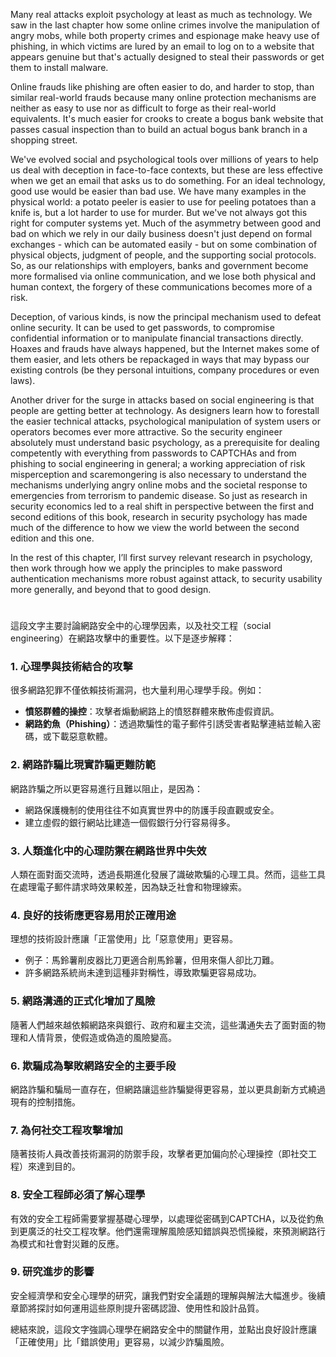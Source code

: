 Many real attacks exploit psychology at least as much as technology. 
We saw in the last chapter how some online crimes involve the manipulation of angry mobs, while both property crimes and espionage make heavy use of phishing, in which victims are lured by an email to log on to a website that appears genuine but that's actually designed to steal their passwords or get them to install malware.

Online frauds like phishing are often easier to do, and harder to stop, than similar real-world frauds because many online protection mechanisms are neither as easy to use nor as difficult to forge as their real-world equivalents. 
It's much easier for crooks to create a bogus bank website that passes casual inspection than to build an actual bogus bank branch in a shopping street.

We've evolved social and psychological tools over millions of years to help us deal with deception in face-to-face contexts, but these are less effective when we get an email that asks us to do something.
For an ideal technology, good use would be easier than bad use.
We have many examples in the physical world: a potato peeler is easier to use for peeling potatoes than a knife is, but a lot harder to use for murder.
But we've not always got this right for computer systems yet.
Much of the asymmetry between good and bad on which we rely in our daily business doesn't just depend on formal exchanges - which can be automated easily - but on some combination of physical objects, judgment of people, and the supporting social protocols. 
So, as our relationships with employers, banks and government become more formalised via online communication, and we lose both physical and human context, the forgery of these communications becomes more of a risk.

Deception, of various kinds, is now the principal mechanism used to defeat online security. 
It can be used to get passwords, to compromise confidential information or to manipulate financial transactions directly.
Hoaxes and frauds have always happened, but the Internet makes some of them easier, and lets others be repackaged in ways that may bypass our existing controls (be they personal intuitions, company procedures or even laws).

Another driver for the surge in attacks based on social engineering is that people are getting better at technology.
As designers learn how to forestall the easier technical attacks, psychological manipulation of system users or operators becomes ever more attractive. 
So the security engineer absolutely must understand basic psychology, as a prerequisite for dealing competently with everything from passwords to CAPTCHAs and from phishing to social engineering in general; a working appreciation of risk misperception and scaremongering is also necessary to understand the mechanisms underlying angry online mobs and the societal response to emergencies from terrorism to pandemic disease. 
So just as research in security economics led to a real shift in perspective between the first and second editions of this book, research in security psychology has made much of the difference to how we view the world between the second edition and this one.

In the rest of this chapter, I’ll first survey relevant research in psychology, then work through how we apply the principles to make password authentication mechanisms more robust against attack, to security usability more generally, and beyond that to good design.

#

這段文字主要討論網路安全中的心理學因素，以及社交工程（social engineering）在網路攻擊中的重要性。以下是逐步解釋：

### 1. **心理學與技術結合的攻擊**  
很多網路犯罪不僅依賴技術漏洞，也大量利用心理學手段。例如：  
- **憤怒群體的操控**：攻擊者煽動網路上的憤怒群體來散佈虛假資訊。  
- **網路釣魚（Phishing）**：透過欺騙性的電子郵件引誘受害者點擊連結並輸入密碼，或下載惡意軟體。  

### 2. **網路詐騙比現實詐騙更難防範**  
網路詐騙之所以更容易進行且難以阻止，是因為：  
- 網路保護機制的使用往往不如真實世界中的防護手段直觀或安全。  
- 建立虛假的銀行網站比建造一個假銀行分行容易得多。  

### 3. **人類進化中的心理防禦在網路世界中失效**  
人類在面對面交流時，透過長期進化發展了識破欺騙的心理工具。然而，這些工具在處理電子郵件請求時效果較差，因為缺乏社會和物理線索。  

### 4. **良好的技術應更容易用於正確用途**  
理想的技術設計應讓「正當使用」比「惡意使用」更容易。  
- 例子：馬鈴薯削皮器比刀更適合削馬鈴薯，但用來傷人卻比刀難。  
- 許多網路系統尚未達到這種非對稱性，導致欺騙更容易成功。  

### 5. **網路溝通的正式化增加了風險**  
隨著人們越來越依賴網路來與銀行、政府和雇主交流，這些溝通失去了面對面的物理和人情背景，使假造或偽造的風險變高。  

### 6. **欺騙成為擊敗網路安全的主要手段**  
網路詐騙和騙局一直存在，但網路讓這些詐騙變得更容易，並以更具創新方式繞過現有的控制措施。  

### 7. **為何社交工程攻擊增加**  
隨著技術人員改善技術漏洞的防禦手段，攻擊者更加偏向於心理操控（即社交工程）來達到目的。

### 8. **安全工程師必須了解心理學**  
有效的安全工程師需要掌握基礎心理學，以處理從密碼到CAPTCHA，以及從釣魚到更廣泛的社交工程攻擊。他們還需理解風險感知錯誤與恐慌操縱，來預測網路行為模式和社會對災難的反應。

### 9. **研究進步的影響**  
安全經濟學和安全心理學的研究，讓我們對安全議題的理解與解法大幅進步。後續章節將探討如何運用這些原則提升密碼認證、使用性和設計品質。

總結來說，這段文字強調心理學在網路安全中的關鍵作用，並點出良好設計應讓「正確使用」比「錯誤使用」更容易，以減少詐騙風險。
